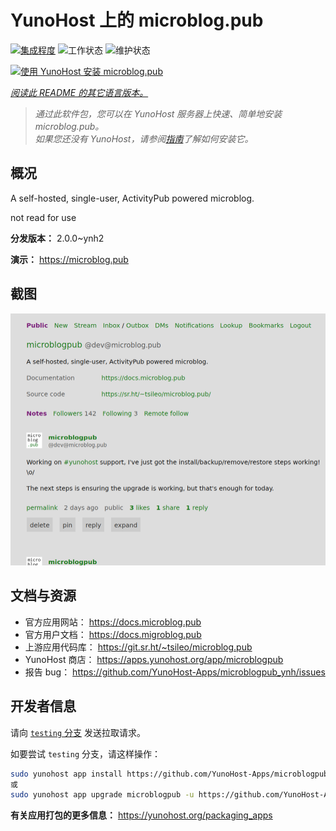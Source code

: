 <!--
注意：此 README 由 <https://github.com/YunoHost/apps/tree/master/tools/readme_generator> 自动生成
请勿手动编辑。
-->

# YunoHost 上的 microblog.pub

[![集成程度](https://dash.yunohost.org/integration/microblogpub.svg)](https://dash.yunohost.org/appci/app/microblogpub) ![工作状态](https://ci-apps.yunohost.org/ci/badges/microblogpub.status.svg) ![维护状态](https://ci-apps.yunohost.org/ci/badges/microblogpub.maintain.svg)

[![使用 YunoHost 安装 microblog.pub](https://install-app.yunohost.org/install-with-yunohost.svg)](https://install-app.yunohost.org/?app=microblogpub)

*[阅读此 README 的其它语言版本。](./ALL_README.md)*

> *通过此软件包，您可以在 YunoHost 服务器上快速、简单地安装 microblog.pub。*  
> *如果您还没有 YunoHost，请参阅[指南](https://yunohost.org/install)了解如何安装它。*

## 概况

A self-hosted, single-user, ActivityPub powered microblog.

not read for use


**分发版本：** 2.0.0~ynh2

**演示：** <https://microblog.pub>

## 截图

![microblog.pub 的截图](./doc/screenshots/microblogpub_demo.png)

## 文档与资源

- 官方应用网站： <https://docs.microblog.pub>
- 官方用户文档： <https://docs.migroblog.pub>
- 上游应用代码库： <https://git.sr.ht/~tsileo/microblog.pub>
- YunoHost 商店： <https://apps.yunohost.org/app/microblogpub>
- 报告 bug： <https://github.com/YunoHost-Apps/microblogpub_ynh/issues>

## 开发者信息

请向 [`testing` 分支](https://github.com/YunoHost-Apps/microblogpub_ynh/tree/testing) 发送拉取请求。

如要尝试 `testing` 分支，请这样操作：

```bash
sudo yunohost app install https://github.com/YunoHost-Apps/microblogpub_ynh/tree/testing --debug
或
sudo yunohost app upgrade microblogpub -u https://github.com/YunoHost-Apps/microblogpub_ynh/tree/testing --debug
```

**有关应用打包的更多信息：** <https://yunohost.org/packaging_apps>
